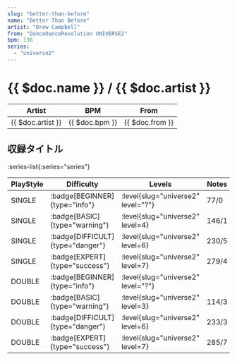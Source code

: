```yaml
---
slug: "better-than-before"
name: "Better Than Before"
artist: "Drew Campbell"
from: "DanceDanceRevolution UNIVERSE2"
bpm: 136
series:
  - "universe2"
---
```


# {{ $doc.name }} / {{ $doc.artist }}

|Artist|BPM|From|
|------|---|----|
|{{ $doc.artist }}|{{ $doc.bpm }}|{{ $doc.from }}|

## 収録タイトル

:series-list{:series="series"}

|PlayStyle|Difficulty|Levels|Notes|Movie|
|---------|----------|------|-----|-----|
|SINGLE| :badge[BEGINNER]{type="info"}|<div class="field is-grouped is-grouped-multiline"> :level{slug="universe2" level="?"}</div>|77/0||
|SINGLE| :badge[BASIC]{type="warning"}|<div class="field is-grouped is-grouped-multiline"> :level{slug="universe2" level=4}</div>|146/1||
|SINGLE| :badge[DIFFICULT]{type="danger"}|<div class="field is-grouped is-grouped-multiline"> :level{slug="universe2" level=6}</div>|230/5||
|SINGLE| :badge[EXPERT]{type="success"}|<div class="field is-grouped is-grouped-multiline"> :level{slug="universe2" level=7}</div>|279/4||
|DOUBLE| :badge[BEGINNER]{type="info"}|<div class="field is-grouped is-grouped-multiline"> :level{slug="universe2" level="?"}</div>|||
|DOUBLE| :badge[BASIC]{type="warning"}|<div class="field is-grouped is-grouped-multiline"> :level{slug="universe2" level=3}</div>|114/3||
|DOUBLE| :badge[DIFFICULT]{type="danger"}|<div class="field is-grouped is-grouped-multiline"> :level{slug="universe2" level=6}</div>|233/3||
|DOUBLE| :badge[EXPERT]{type="success"}|<div class="field is-grouped is-grouped-multiline"> :level{slug="universe2" level=7}</div>|285/7||
